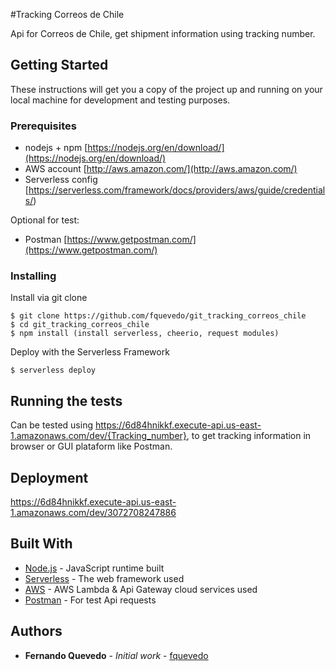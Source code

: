 #Tracking Correos de Chile

Api for Correos de Chile, get shipment information using tracking number.

## Getting Started

These instructions will get you a copy of the project up and running on your local machine for development and testing purposes.

### Prerequisites

* nodejs + npm [https://nodejs.org/en/download/](https://nodejs.org/en/download/)
* AWS account [http://aws.amazon.com/](http://aws.amazon.com/)
* Serverless config [https://serverless.com/framework/docs/providers/aws/guide/credentials/)

Optional for test:
* Postman [https://www.getpostman.com/](https://www.getpostman.com/)

### Installing

Install via git clone

```
$ git clone https://github.com/fquevedo/git_tracking_correos_chile
$ cd git_tracking_correos_chile
$ npm install (install serverless, cheerio, request modules)
```

Deploy with the Serverless Framework

```
$ serverless deploy
```

## Running the tests

Can be tested using  https://6d84hnikkf.execute-api.us-east-1.amazonaws.com/dev/{Tracking_number}, to get tracking information in browser or GUI plataform like Postman. 


## Deployment

https://6d84hnikkf.execute-api.us-east-1.amazonaws.com/dev/3072708247886

## Built With

* [Node.js](https://nodejs.org/es/) - JavaScript runtime built 
* [Serverless](https://serverless.com/framework/docs/) - The web framework used
* [AWS](https://aws.amazon.com) - AWS Lambda & Api Gateway cloud services used
* [Postman](https://www.getpostman.com/) - For test Api requests

## Authors

* **Fernando Quevedo** - *Initial work* - [fquevedo](https://github.com/fquevedo)

